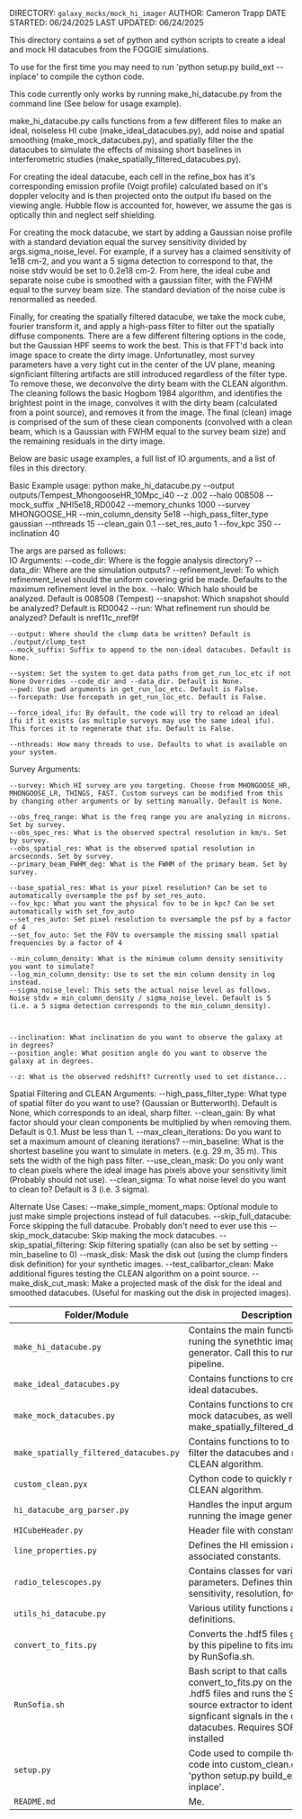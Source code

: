 DIRECTORY: `galaxy_mocks/mock_hi_imager`
AUTHOR: Cameron Trapp
DATE STARTED: 06/24/2025
LAST UPDATED: 06/24/2025

This directory contains a set of python and cython scripts to create a ideal and mock HI datacubes from the FOGGIE simulations.

To use for the first time you may need to run 'python setup.py build_ext --inplace' to compile the cython code.

This code currently only works by running make_hi_datacube.py from the command line (See below for usage example).

make_hi_datacube.py calls functions from a few different files to make an ideal, noiseless HI cube (make_ideal_datacubes.py), add noise and spatial smoothing (make_mock_datacubes.py), and spatially filter the the datacubes to simulate the effects of missing short baselines in interferometric studies (make_spatially_filtered_datacubes.py).

For creating the ideal datacube, each cell in the refine_box has it's corresponding emission profile (Voigt profile) calculated based on it's doppler velocity and is then projected onto the output ifu based on the viewing angle. Hubble flow is accounted for, however, we assume the gas is optically thin and neglect self shielding.

For creating the mock datacube, we start by adding a Gaussian noise profile with a standard deviation equal the survey sensitivity divided by args.sigma_noise_level. For example, if a survey has a claimed sensitivity of 1e18 cm-2, and you want a 5 sigma detection to correspond to that, the noise stdv would be set to 0.2e18 cm-2. From here, the ideal cube and separate noise cube is smoothed with a gaussian filter, with the FWHM equal to the survey beam size. The standard deviation of the noise cube is renormalied as needed.

Finally, for creating the spatially filtered datacube, we take the mock cube, fourier transform it, and apply a high-pass filter to filter out the spatially diffuse components. There are a few different filtering options in the code, but the Gaussian HPF seems to work the best. This is that FFT'd back into image space to create the dirty image. Unfortunatley, most survey parameters have a very tight cut in the center of the UV plane, meaning signficiant filtering artifacts are still introduced regardless of the filter type. To remove these, we deconvolve the dirty beam with the CLEAN algorithm. The cleaning follows the basic Hogbom 1984 algorithm, and identifies the brightest point in the image, convolves it with the dirty beam (calculated from a point source), and removes it from the image. The final (clean) image is comprised of the sum of these clean components (convolved with a clean beam, which is a Gaussian with FWHM equal to the survey beam size) and the remaining residuals in the dirty image.

Below are basic usage examples, a full list of IO arguments, and a list of files in this directory.

    
Basic Example usage:
python make_hi_datacube.py --output outputs/Tempest_MhongooseHR_10Mpc_i40 --z .002 --halo 008508 --mock_suffix _NHI5e18_RD0042 --memory_chunks 1000 --survey MHONGOOSE_HR  --min_column_density 5e18   --high_pass_filter_type gaussian  --nthreads 15 --clean_gain 0.1 --set_res_auto 1 --fov_kpc 350 --inclination 40  


The args are parsed as follows:    
IO Arguments:
    --code_dir: Where is the foggie analysis directory?
    --data_dir: Where are the simulation outputs?
    --refinement_level: To which refinement_level should the uniform covering grid be made. Defaults to the maximum refinement level in the box.
    --halo: Which halo should be analyzed. Default is 008508 (Tempest)
    --snapshot: Which snapshot should be analyzed? Default is RD0042
    --run: What refinement run should be analyzed? Default is nref11c_nref9f  

    --output: Where should the clump data be written? Default is ./output/clump_test
    --mock_suffix: Suffix to append to the non-ideal datacubes. Default is None.

    --system: Set the system to get data paths from get_run_loc_etc if not None Overrides --code_dir and --data_dir. Default is None. 
    --pwd: Use pwd arguments in get_run_loc_etc. Default is False.
    --forcepath: Use forcepath in get_run_loc_etc. Default is False.

    --force_ideal_ifu: By default, the code will try to reload an ideal ifu if it exists (as multiple surveys may use the same ideal ifu). This forces it to regenerate that ifu. Default is False.

    --nthreads: How many threads to use. Defaults to what is available on your system.
    
Survey Arguments:

    --survey: Which HI survey are you targeting. Choose from MHONGOOSE_HR, MHONGOOSE_LR, THINGS, FAST. Custom surveys can be modified from this by changing other arguments or by setting manually. Default is None.

    --obs_freq_range: What is the freq range you are analyzing in microns. Set by survey.
    --obs_spec_res: What is the observed spectral resolution in km/s. Set by survey.
    --obs_spatial_res: What is the observed spatial resolution in arcseconds. Set by survey.
    --primary_beam_FWHM_deg: What is the FWHM of the primary beam. Set by survey.

    --base_spatial_res: What is your pixel resolution? Can be set to automatically oversample the psf by set_res_auto.
    --fov_kpc: What you want the physical fov to be in kpc? Can be set automatically with set_fov_auto
    --set_res_auto: Set pixel resolution to oversample the psf by a factor of 4
    --set_fov_auto: Set the FOV to oversample the missing small spatial frequencies by a factor of 4

    --min_column_density: What is the minimum column density sensitivity you want to simulate?
    --log_min_column_density: Use to set the min column density in log instead.
    --sigma_noise_level: This sets the actual noise level as follows. Noise stdv = min_column_density / sigma_noise_level. Default is 5 (i.e. a 5 sigma detection corresponds to the min_column_density).



    --inclination: What inclination do you want to observe the galaxy at in degrees?
    --position_angle: What position angle do you want to observe the galaxy at in degrees.

    --z: What is the observed redshift? Currently used to set distance...

Spatial Filtering and CLEAN Arguments:
    --high_pass_filter_type: What type of spatial filter do you want to use? (Gaussian or Butterworth). Default is None, which corresponds to an ideal, sharp filter.
    --clean_gain: By what factor should your clean components be multiplied by when removing them. Default is 0.1. Must be less than 1.
    --max_clean_iterations: Do you want to set a maximum amount of cleaning iterations? 
    --min_baseline: What is the shortest baseline you want to simulate  in meters. (e.g. 29 m, 35 m). This sets the width of the high pass filter.
    --use_clean_mask: Do you only want to clean pixels where the ideal image has pixels above your sensitivity limit (Probably should not use).
    --clean_sigma: To what noise level do you want to clean to? Default is 3 (i.e. 3 sigma).
    

Alternate Use Cases:
    --make_simple_moment_maps: Optional module to just make simple projections instead of full datacubes.
    --skip_full_datacube: Force skipping the full datacube. Probably don't need to ever use this
    --skip_mock_datacube: Skip making the mock datacubes.
    --skip_spatial_filtering: Skip filtering spatially (can also be set by setting --min_baseline to 0)
    --mask_disk: Mask the disk out (using the clump finders disk definition) for your synthetic images.
    --test_calibartor_clean: Make additional figures testing the CLEAN algorithm on a point source.
    --make_disk_cut_mask: Make a projected mask of the disk for the ideal and smoothed datacubes. (Useful for masking out the disk in projected images).

  

| Folder/Module        | Description |
|----------------------|-------------|
| `make_hi_datacube.py` | Contains the main functions for runing the synethtic image generator. Call this to run the pipeline.|
| `make_ideal_datacubes.py` | Contains functions to create the ideal datacubes. |
| `make_mock_datacubes.py` | Contains functions to create the mock datacubes, as well as calling make_spatially_filtered_datacubes.py |
| `make_spatially_filtered_datacubes.py` | Contains functions to to spatially filter the datacubes and run the CLEAN algorithm. |
| `custom_clean.pyx` | Cython code to quickly run the CLEAN algorithm. |
| `hi_datacube_arg_parser.py` | Handles the input arguments for running the image generator. |
| `HICubeHeader.py` | Header file with constants. |
| `line_properties.py` | Defines the HI emission and associated constants. |
| `radio_telescopes.py` | Contains classes for various survey parameters. Defines things such as sensitivity, resolution, fov, etc. |
| `utils_hi_datacube.py` | Various utility functions and yt field definitions. |
| `convert_to_fits.py` | Converts the .hdf5 files generated by this pipeline to fits images. Called by RunSofia.sh. |
| `RunSofia.sh` | Bash script to that calls convert_to_fits.py on the output .hdf5 files and runs the SOFIA source extractor to identify signficant signals in the output datacubes. Requires SOFIA to be installed|
| `setup.py` | Code used to compile the cython code into custom_clean.c. Run as 'python setup.py build_ext --inplace'. |
| `README.md` | Me. |
